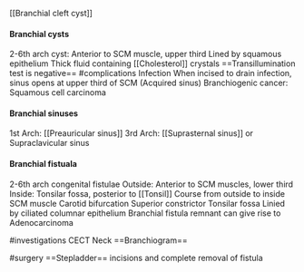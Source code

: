 [[Branchial cleft cyst]]


#### Branchial cysts
2-6th arch cyst: Anterior to SCM muscle, upper third
	Lined by squamous epithelium
	Thick fluid containing [[Cholesterol]] crystals
	==Transillumination test is negative==
	#complications 
		Infection
		When incised to drain infection, sinus opens at upper third of SCM (Acquired sinus)
		Branchiogenic cancer: Squamous cell carcinoma

#### Branchial sinuses
1st Arch: [[Preauricular sinus]]
3rd Arch: [[Suprasternal sinus]] or Supraclavicular sinus

#### Branchial fistuala
2-6th arch congenital fistulae
	Outside: Anterior to SCM muscles, lower third
	Inside: Tonsilar fossa, posterior to [[Tonsil]]
	Course from outside to inside
		SCM muscle
		Carotid bifurcation
		Superior constrictor
		Tonsilar fossa
	Linied by ciliated columnar epithelium
	Branchial fistula remnant can give rise to Adenocarcinoma

#investigations 
	CECT Neck
	==Branchiogram==

#surgery 
	==Stepladder== incisions and complete removal of fistula
